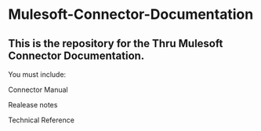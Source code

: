 # Mulesoft-Connector-Documentation

## This is the repository for the Thru Mulesoft Connector Documentation.

You must include:

Connector Manual

Realease notes

Technical Reference
